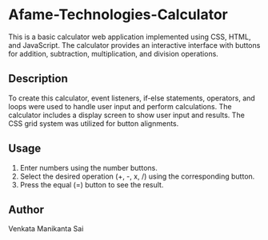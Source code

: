 # Afame-Technologies-Calculator
This is a basic calculator web application implemented using CSS, HTML, and JavaScript. The calculator provides an interactive interface with buttons for addition, subtraction, multiplication, and division operations.

## Description

To create this calculator, event listeners, if-else statements, operators, and loops were used to handle user input and perform calculations. The calculator includes a display screen to show user input and results. The CSS grid system was utilized for button alignments.

## Usage

1. Enter numbers using the number buttons.
2. Select the desired operation (+, -, x, /) using the corresponding button.
3. Press the equal (=) button to see the result.

## Author

Venkata Manikanta Sai
